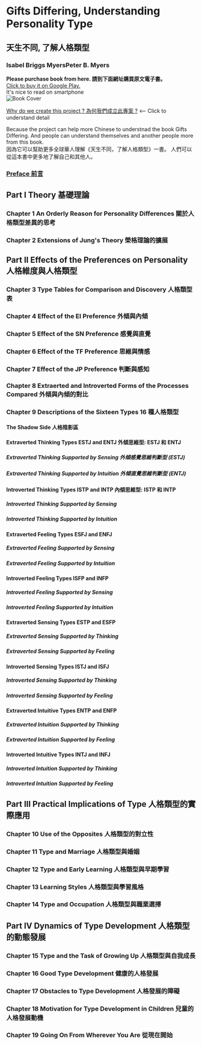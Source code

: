 # Gifts Differing, Understanding Personality Type 
## 天生不同, 了解人格類型
### Isabel Briggs MyersPeter B. Myers
**Please purchase book from here. 請到下面網址購買原文電子書。**  
[Click to buy it on Google Play. ](https://play.google.com/store/books/details?id=WfR8DAAAQBAJ)    
It's nice to read on smartphone  
![Book Cover](https://books.google.com/books/content/images/frontcover/WfR8DAAAQBAJ?fife=w400-h600)  

[Why do we create this project ? 為何我們成立此專案 ?](https://github.com/milochen0418/gifts-differing/blob/master/WHY_THIS_PROJ.md) <-- Click to understand detail

Because the project can help more Chinese to understnad the book Gifts Differing. And people can understand themselves and another people more from this book.  
因為它可以幫助更多全球華人理解《天生不同，了解人格類型》一書。 人們可以從這本書中更多地了解自己和其他人。  

### [Preface 前言](https://github.com/milochen0418/gifts-differing/blob/master/PREFACE.md)
## Part I Theory 基礎理論
### Chapter 1 An Orderly Reason  for Personality Differences 關於人格類型差異的思考
### Chapter 2 Extensions of Jung's Theory 榮格理論的擴展

## Part II Effects of the Preferences on Personality 人格維度與人格類型
### Chapter 3 Type Tables for Comparison and Discovery 人格類型表
### Chapter 4 Effect of the EI  Preference 外傾與內傾
### Chapter 5 Effect of the SN Preference 感覺與直覺
### Chapter 6 Effect of the TF Preference 思維與情感
### Chapter 7 Effect of the JP Preference 判斷與感知
### Chapter 8 Extraerted and Introverted Forms of the Processes Compared 外傾與內傾的對比
### Chapter 9 Descriptions of the Sixteen Types 16 種人格類型
#### The Shadow Side 人格陰影區
#### Extraverted Thinking Types ESTJ and ENTJ 外傾思維型: ESTJ 和 ENTJ
##### Extraverted Thinking Supported by Sensing 外傾感覺思維判斷型 (ESTJ)
##### Extraverted Thinking Supported by Intuition 外傾直覺思維判斷型 (ENTJ)
#### Introverted Thinking Types ISTP and INTP 內傾思維型: ISTP 和 INTP
##### Introverted Thinking Supported by Sensing 
##### Introverted Thinking Supported by Intuition 
#### Extraverted Feeling Types ESFJ and ENFJ 
##### Extraverted Feeling Supported by Sensing 
##### Extraverted Feeling Supported by Intuition 
#### Introverted Feeling Types ISFP and INFP
##### Introverted Feeling Supported by Sensing
##### Introverted Feeling Supported by Intuition
#### Extraverted Sensing Types ESTP and ESFP  
##### Extraverted Sensing Supported by Thinking 
##### Extraverted Sensing Supported by Feeling
#### Introverted Sensing Types ISTJ and ISFJ 
##### Introverted Sensing Supported by Thinking
##### Introverted Sensing Supported by Feeling
#### Extraverted Intuitive Types ENTP and ENFP
##### Extraverted Intuition Supported by Thinking
##### Extraverted Intuition Supported by Feeling
#### Introverted Intuitive Types INTJ and INFJ
##### Introverted Intuition Supported by Thinking
##### Introverted Intuition Supported by Feeling







## Part III Practical Implications of Type 人格類型的實際應用
### Chapter 10 Use of the Opposites 人格類型的對立性
### Chapter 11 Type and Marriage 人格類型與婚姻
### Chapter 12 Type and Early Learning 人格類型與早期學習
### Chapter 13 Learning Styles 人格類型與學習風格
### Chapter 14 Type and Occupation 人格類型與職業選擇

## Part IV Dynamics of Type Development 人格類型的動態發展
### Chapter 15 Type and the Task of Growing Up 人格類型與自我成長
### Chapter 16 Good Type Development 健康的人格發展
### Chapter 17 Obstacles to Type Development 人格發展的障礙
### Chapter 18 Motivation for Type Development in Children 兒童的人格發展動機
### Chapter 19 Going On From Wherever You Are 從現在開始
